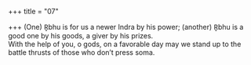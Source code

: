 +++
title = "07"

+++
(One) R̥bhu is for us a newer Indra by his power; (another) R̥bhu is a  good one by his goods, a giver by his prizes.  
With the help of you, o gods, on a favorable day may we stand up to the  battle thrusts of those who don’t press soma.  